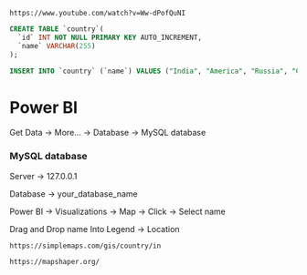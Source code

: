```
https://www.youtube.com/watch?v=Ww-dPofQuNI
```

```sql
CREATE TABLE `country`(
  `id` INT NOT NULL PRIMARY KEY AUTO_INCREMENT,
  `name` VARCHAR(255)
);

INSERT INTO `country` (`name`) VALUES ("India", "America", "Russia", "China");
```

# Power BI

Get Data -> More... -> Database -> MySQL database

### MySQL database

Server -> 127.0.0.1

Database -> your_database_name


Power BI -> Visualizations -> Map -> Click -> Select name 

Drag and Drop name Into Legend -> Location 

```
https://simplemaps.com/gis/country/in
```

```
https://mapshaper.org/
```
